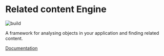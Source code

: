 # Related content Engine
![build](https://github.com/hellopablo/related-content-engine/workflows/build/badge.svg?branch=master)

A framework for analysing objects in your application and finding related content.

[Documentation](https://hellopablo.github.io/related-content-engine)

